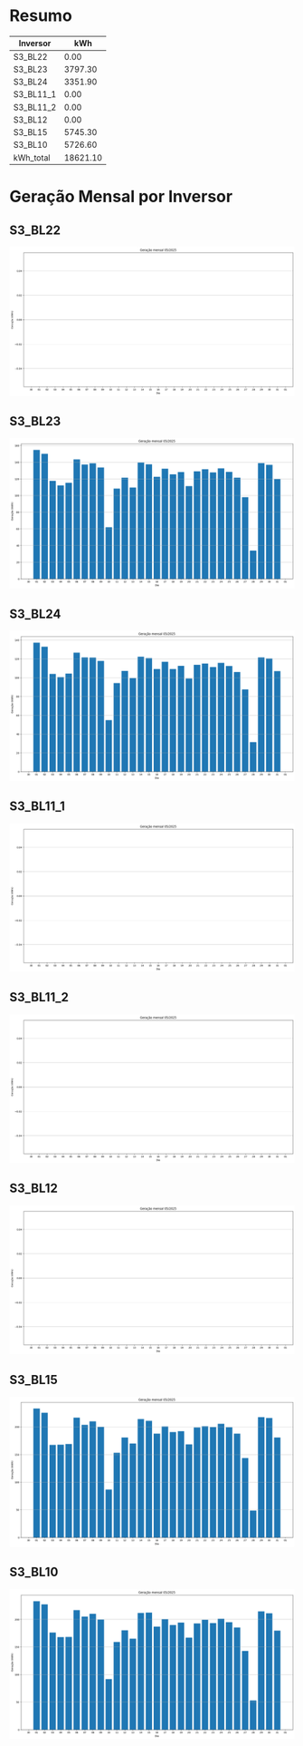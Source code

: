 # Resumo
| Inversor | kWh    |
| -------- | ------ |
| S3_BL22       | 0.00 |
| S3_BL23       | 3797.30 |
| S3_BL24       | 3351.90 |
| S3_BL11_1       | 0.00 |
| S3_BL11_2       | 0.00 |
| S3_BL12       | 0.00 |
| S3_BL15       | 5745.30 |
| S3_BL10       | 5726.60 |
| kWh_total       | 18621.10 |
# Geração Mensal por Inversor
## S3_BL22
![My Image](plots/S3_BL22.png)
## S3_BL23
![My Image](plots/S3_BL23.png)
## S3_BL24
![My Image](plots/S3_BL24.png)
## S3_BL11_1
![My Image](plots/S3_BL11_1.png)
## S3_BL11_2
![My Image](plots/S3_BL11_2.png)
## S3_BL12
![My Image](plots/S3_BL12.png)
## S3_BL15
![My Image](plots/S3_BL15.png)
## S3_BL10
![My Image](plots/S3_BL10.png)
